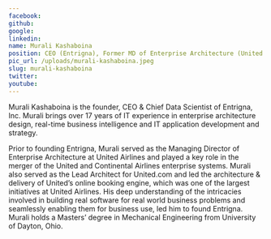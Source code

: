 ```yaml
---
facebook: 
github: 
google: 
linkedin: 
name: Murali Kashaboina
position: CEO (Entrigna), Former MD of Enterprise Architecture (United Airlines)
pic_url: /uploads/murali-kashaboina.jpeg
slug: murali-kashaboina
twitter: 
youtube: 
---
```

<p>Murali Kashaboina is the founder, CEO &amp; Chief Data Scientist of Entrigna, Inc. Murali brings over 17 years of IT experience in enterprise architecture design, real-time business intelligence and IT application development and strategy.</p>

<p>Prior to founding Entrigna, Murali served as the Managing Director of Enterprise Architecture at United Airlines and played a key role in the merger of the United and Continental Airlines enterprise systems. Murali also served as the Lead Architect for United.com and led the architecture &amp; delivery of United&rsquo;s online booking engine, which was one of the largest initiatives at United Airlines. His deep understanding of the intricacies involved in building real software for real world business problems and seamlessly enabling them for business use, led him to found Entrigna. Murali holds a Masters&rsquo; degree in Mechanical Engineering from University of Dayton, Ohio.</p>
